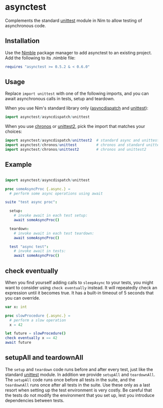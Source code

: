 asynctest
=========

Complements the standard [unittest][1] module in Nim to allow testing of
asynchronous code.

Installation
------------

Use the [Nimble][2] package manager to add asynctest to an existing project.
Add the following to its .nimble file:

```nim
requires "asynctest >= 0.5.2 & < 0.6.0"
```

Usage
-----

Replace `import unittest` with one of the following imports, and you can await
asynchronous calls in tests, setup and teardown.

When you use Nim's standard library only ([asyncdispatch][4] and [unittest][1]):
```nim
import asynctest/asyncdispatch/unittest
```

When you use [chronos][5] or [unittest2][3], pick the import that matches your
choices:

```nim
import asynctest/asyncdispatch/unittest2  # standard async and unittest2
import asynctest/chronos/unittest         # chronos and standard unittest
import asynctest/chronos/unittest2        # chronos and unittest2
```

Example
-------

```nim

import asynctest/asyncdispatch/unittest

proc someAsyncProc {.async.} =
  # perform some async operations using await

suite "test async proc":

  setup:
    # invoke await in each test setup:
    await someAsyncProc()

  teardown:
    # invoke await in each test teardown:
    await someAsyncProc()

  test "async test":
    # invoke await in tests:
    await someAsyncProc()

```

check eventually
----------------

When you find yourself adding calls to `sleepAsync` to your tests, you might
want to consider using `check eventually` instead. It will repeatedly check
an expression until it becomes true. It has a built-in timeout of 5 seconds that
you can override.

```nim
var x: int

proc slowProcedure {.async.} =
  # perform a slow operation
  x = 42

let future = slowProcedure()
check eventually x == 42
await future
```

setupAll and teardownAll
------------------------

The `setup` and `teardown` code runs before and after every test, just like the
standard [unittest][1] module. In addition we provide `setupAll` and
`teardownAll`. The `setupAll` code runs once before all tests in the suite, and
the `teardownAll` runs once after all tests in the suite. Use these only as a
last resort when setting up the test environment is very costly. Be careful that
the tests do not modify the environment that you set up, lest you introduce
dependencies between tests.


[1]: https://nim-lang.org/docs/unittest.html
[2]: https://github.com/nim-lang/nimble
[3]: https://github.com/status-im/nim-unittest2
[4]: https://nim-lang.org/docs/asyncdispatch.html
[5]: https://github.com/status-im/nim-chronos/
